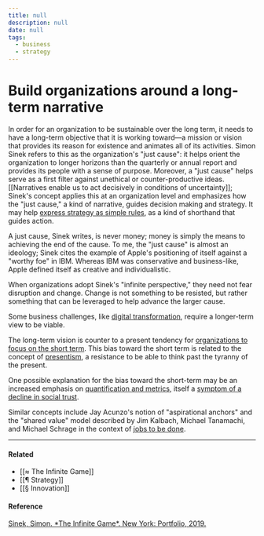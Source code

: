 ```yaml
---
title: null
description: null
date: null
tags:
  - business
  - strategy
---
```


# Build organizations around a long-term narrative

In order for an organization to be sustainable over the long term, it needs to have a long-term objective that it is working toward—a mission or vision that provides its reason for existence and animates all of its activities. Simon Sinek refers to this as the organization's "just cause": it helps orient the organization to longer horizons than the quarterly or annual report and provides its people with a sense of purpose. Moreover, a "just cause" helps serve as a first filter against unethical or counter-productive ideas. [[Narratives enable us to act decisively in conditions of uncertainty]]; Sinek's concept applies this at an organization level and emphasizes how the "just cause," a kind of narrative, guides decision making and strategy. It may help [express strategy as simple rules](https://publish.obsidian.md/mobydiction/notes/Express+strategy+as+simple+rules), as a kind of shorthand that guides action.

A just cause, Sinek writes, is never money; money is simply the means to achieving the end of the cause. To me, the "just cause" is almost an ideology; Sinek cites the example of Apple's positioning of itself against a "worthy foe" in IBM. Whereas IBM was conservative and business-like, Apple defined itself as creative and individualistic.

When organizations adopt Sinek's "infinite perspective," they need not fear disruption and change. Change is not something to be resisted, but rather something that can be leveraged to help advance the larger cause.

Some business challenges, like [digital transformation](https://publish.obsidian.md/mobydiction/notes/Digital+transformation+requires+a+long-term+view.), require a longer-term view to be viable.

The long-term vision is counter to a present tendency for [organizations to focus on the short term](https://publish.obsidian.md/mobydiction/notes/Organizations+have+become+primarily+focused+on+short-term+results). This bias toward the short term is related to the concept of [presentism](https://publish.obsidian.md/mobydiction/notes/%C2%B6+Presentism), a resistance to be able to think past the tyranny of the present.

One possible explanation for the bias toward the short-term may be an increased emphasis on [quantification and metrics](https://publish.obsidian.md/mobydiction/notes/Fixating+on+metric+data+biases+us+to+the+short+term), itself a [symptom of a decline in social trust](https://publish.obsidian.md/mobydiction/notes/Metric+fixation+is+a+symptom+of+a+decline+in+social+trust).

Similar concepts include Jay Acunzo's notion of "aspirational anchors" and the "shared value" model described by Jim Kalbach, Michael Tanamachi, and Michael Schrage in the context of [jobs to be done](<https://publish.obsidian.md/mobydiction/notes/%C2%B6+Jobs+to+be+done+(JTBD)>).

---

#### Related

- [[≈ The Infinite Game]]
- [[¶ Strategy]]
- [[§ Innovation]]

#### Reference

[Sinek, Simon. \*The Infinite Game\*. New York: Portfolio, 2019.](https://publish.obsidian.md/mobydiction/notes/%E2%89%88+Sinek+-+The+Infinite+Game)
